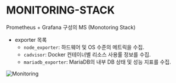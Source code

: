 # MONITORING-STACK
Prometheus + Grafana 구성의 MS (Monotoring Stack)

- exporter 목록
  - `node_exporter`: 하드웨어 및 OS 수준의 메트릭을 수집.
  - `cadvisor`: Docker 컨테이너별 리소스 사용률 정보를 수집.
  - `mariadb_exporter`: MariaDB의 내부 DB 상태 및 성능 지표를 수집.

![Monitoring](https://jh8459.s3.ap-northeast-2.amazonaws.com/monitoring/architecture.png)

